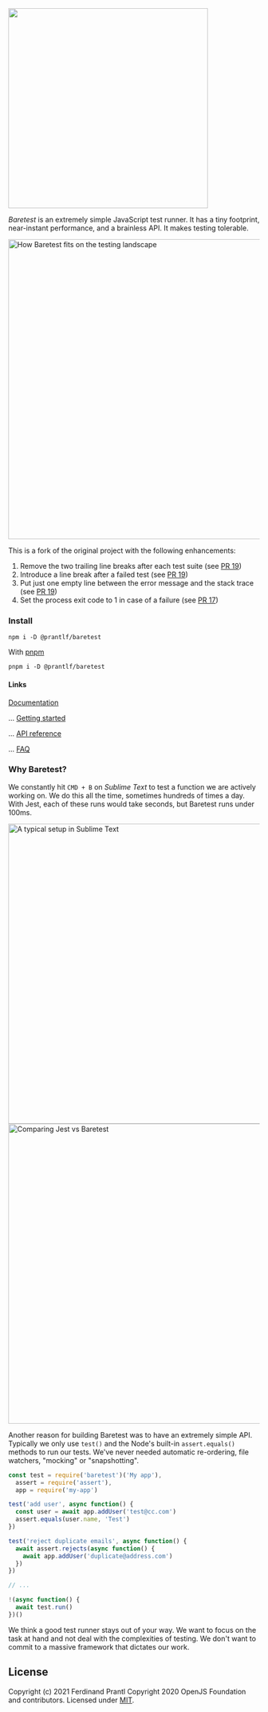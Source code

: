 <img src="https://volument.com/blog/img/baretest/logomark.png" width="400">

*Baretest* is an extremely simple JavaScript test runner. It has a tiny footprint, near-instant performance, and a brainless API. It makes testing tolerable.

<img src="https://volument.com/blog/img/baretest/tester-matrix-big.png" alt="How Baretest fits on the testing landscape" width="600">

This is a fork of the original project with the following enhancements:

1. Remove the two trailing line breaks after each test suite (see [PR 19](https://github.com/volument/baretest/pull/19))
2. Introduce a line break after a failed test (see [PR 19](https://github.com/volument/baretest/pull/19))
3. Put just one empty line between the error message and the stack trace (see [PR 19](https://github.com/volument/baretest/pull/19))
4. Set the process exit code to 1 in case of a failure (see  [PR 17](https://github.com/volument/baretest/pull/17))

### Install

```
npm i -D @prantlf/baretest
```

With [pnpm](https://pnpm.js.org)

```
pnpm i -D @prantlf/baretest
```

#### Links

[Documentation](https://volument.com/baretest)

... [Getting started](https://volument.com/baretest#getting-started)

... [API reference](https://volument.com/baretest#api-reference)

... [FAQ](https://volument.com/baretest#faq)


### Why Baretest?

We constantly hit `CMD + B` on *Sublime Text* to test a function we are actively working on. We do this all the time, sometimes hundreds of times a day. With Jest, each of these runs would take seconds, but Baretest runs under 100ms.

<img src="https://volument.com/blog/img/baretest/sublime.png" alt="A typical setup in Sublime Text" width="600">

<img src="https://volument.com/blog/img/baretest/render.gif" alt="Comparing Jest vs Baretest" width="600">

Another reason for building Baretest was to have an extremely simple API. Typically we only use `test()` and the Node's built-in `assert.equals()` methods to run our tests. We've never needed automatic re-ordering, file watchers, "mocking" or "snapshotting".

```js
const test = require('baretest')('My app'),
  assert = require('assert'),
  app = require('my-app')

test('add user', async function() {
  const user = await app.addUser('test@cc.com')
  assert.equals(user.name, 'Test')
})

test('reject duplicate emails', async function() {
  await assert.rejects(async function() {
    await app.addUser('duplicate@address.com')
  })
})

// ...

!(async function() {
  await test.run()
})()
```

We think a good test runner stays out of your way. We want to focus on the task at hand and not deal with the complexities of testing. We don't want to commit to a massive framework that dictates our work.

## License

Copyright (c) 2021 Ferdinand Prantl
Copyright 2020 OpenJS Foundation and contributors. Licensed under [MIT](./LICENSE).
